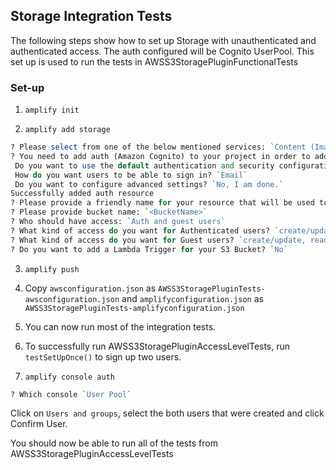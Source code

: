 ## Storage Integration Tests

The following steps show how to set up Storage with unauthenticated and authenticated access. The auth configured will be Cognito UserPool. This set up is used to run the tests in AWSS3StoragePluginFunctionalTests


### Set-up

1. `amplify init`

2. `amplify add storage`

```perl
? Please select from one of the below mentioned services: `Content (Images, audio, video, etc.)`
? You need to add auth (Amazon Cognito) to your project in order to add storage for user files. Do you want to add auth now? `Yes`
 Do you want to use the default authentication and security configuration? `Default configuration`
 How do you want users to be able to sign in? `Email`
 Do you want to configure advanced settings? `No, I am done.`
Successfully added auth resource
? Please provide a friendly name for your resource that will be used to label this category in the project: `s3f34a5918`
? Please provide bucket name: `<BucketName>`
? Who should have access: `Auth and guest users`
? What kind of access do you want for Authenticated users? `create/update, read, delete`
? What kind of access do you want for Guest users? `create/update, read, delete`
? Do you want to add a Lambda Trigger for your S3 Bucket? `No`
```

3. `amplify push`

4. Copy `awsconfiguration.json` as `AWSS3StoragePluginTests-awsconfiguration.json` and `amplifyconfiguration.json` as `AWSS3StoragePluginTests-amplifyconfiguration.json`

5. You can now run most of the integration tests. 

6. To successfully run AWSS3StoragePluginAccessLevelTests, run `testSetUpOnce()` to sign up two users.

7. `amplify console auth` 
```perl
? Which console `User Pool`
```

Click on `Users and groups`, select the both users that were created and click Confirm User.

You should now be able to run all of the tests from AWSS3StoragePluginAccessLevelTests 
